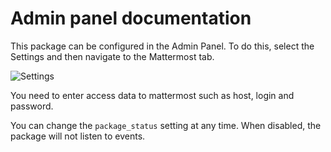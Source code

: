 # Admin panel documentation

This package can be configured in the Admin Panel. To do this, select the Settings and then navigate to the Mattermost tab.

![Settings](https://github.com/EscolaLMS/Mattermost/assets/59456825/d814c9f5-f63e-42bc-953f-4f236c8d2d3c)

You need to enter access data to mattermost such as host, login and password. 

You can change the `package_status` setting at any time. When disabled, the package will not listen to events.
